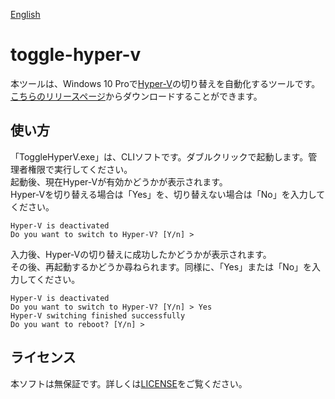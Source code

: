 [English](https://github.com/takano536/toggle-hyper-v/blob/master/README_EN.md)  
# toggle-hyper-v
本ツールは、Windows 10 Proで[Hyper-V](https://docs.microsoft.com/en-us/virtualization/hyper-v-on-windows/)の切り替えを自動化するツールです。  
[こちらのリリースページ](https://github.com/takano536/toggle-hyper-v/releases)からダウンロードすることができます。

## 使い方
「ToggleHyperV.exe」は、CLIソフトです。ダブルクリックで起動します。管理者権限で実行してください。    
起動後、現在Hyper-Vが有効かどうかが表示されます。  
Hyper-Vを切り替える場合は「Yes」を、切り替えない場合は「No」を入力してください。
```
Hyper-V is deactivated
Do you want to switch to Hyper-V? [Y/n] >
```
入力後、Hyper-Vの切り替えに成功したかどうかが表示されます。  
その後、再起動するかどうか尋ねられます。同様に、「Yes」または「No」を入力してください。
```
Hyper-V is deactivated
Do you want to switch to Hyper-V? [Y/n] > Yes
Hyper-V switching finished successfully
Do you want to reboot? [Y/n] >
```

## ライセンス
本ソフトは無保証です。詳しくは[LICENSE](https://github.com/takano536/toggle-hyper-v/blob/master/LICENSE)をご覧ください。
